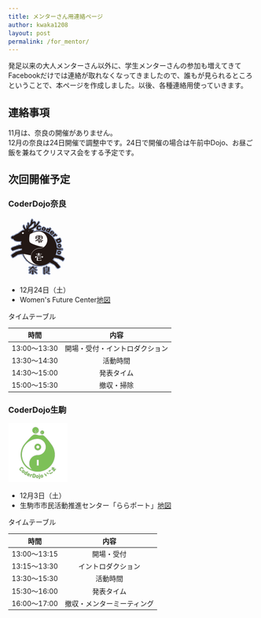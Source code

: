 ```yaml
---
title: メンターさん用連絡ページ
author: kwaka1208
layout: post
permalink: /for_mentor/
---
```


発足以来の大人メンターさん以外に、学生メンターさんの参加も増えてきてFacebookだけでは連絡が取れなくなってきましたので、誰もが見られるところということで、本ページを作成しました。以後、各種連絡用使っていきます。

## 連絡事項
11月は、奈良の開催がありません。  
12月の奈良は24日開催で調整中です。24日で開催の場合は午前中Dojo、お昼ご飯を兼ねてクリスマス会をする予定です。

## 次回開催予定
### CoderDojo奈良
![CoderDojo奈良](icon_coderdojo_nara.png)

- 12月24日（土）
- Women's Future Center[地図](https://goo.gl/maps/aaGef3yemVw)

タイムテーブル

|時間|内容|
|:--:|:--:|
|13:00〜13:30|開場・受付・イントロダクション|
|13:30〜14:30|活動時間|
|14:30〜15:00|発表タイム|
|15:00〜15:30|撤収・掃除|

### CoderDojo生駒
![CoderDojo生駒](icon_coderdojo_ikoma.png)

- 12月3日（土）
- 生駒市市民活動推進センター「ららポート」[地図](https://goo.gl/maps/XzJa49bSmAw)

タイムテーブル

|時間|内容|
|:--:|:--:|
|13:00〜13:15|開場・受付|
|13:15〜13:30|イントロダクション|
|13:30〜15:30|活動時間|
|15:30〜16:00|発表タイム|
|16:00〜17:00|撤収・メンターミーティング|
